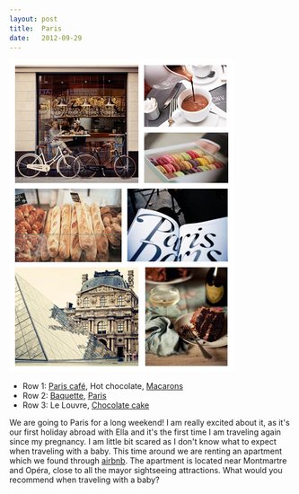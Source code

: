 ```yaml
---
layout: post
title:  Paris
date:   2012-09-29
---
```


![Collage](/images/collage-paris.jpg)

- Row 1: [Paris café](http://prepfection.tumblr.com/post/31697646246), Hot chocolate, [Macarons](http://matchbookmag.tumblr.com/post/33155687098)
- Row 2: [Baquette](http://saras-scrapbook.tumblr.com/), [Paris](http://c-lassic.tumblr.com/post/22775554541)
- Row 3: Le Louvre, [Chocolate cake](http://paloma81.blogspot.be/search?updated-max=2011-11-07T11:51:00-06:00&max-results=5)

We are going to Paris for a long weekend! I am really excited about it, as it's our first holiday abroad with Ella and it's the first time I am traveling again since my pregnancy. I am little bit scared as I don't know what to expect when traveling with a baby. This time around we are renting an apartment which we found through [airbnb](http://airbnb.com). The apartment is located near Montmartre and Opéra, close to all the mayor sightseeing attractions. What would you recommend when traveling with a baby?
